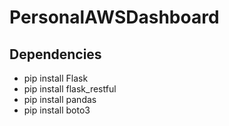 # PersonalAWSDashboard

## Dependencies
- pip install Flask
- pip install flask_restful
- pip install pandas
- pip install boto3

